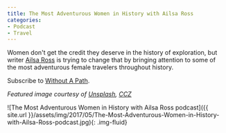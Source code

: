 ```yaml
---
title: The Most Adventurous Women in History with Ailsa Ross
categories:
- Podcast
- Travel
---
```


Women don't get the credit they deserve in the history of exploration, but writer [Ailsa Ross](https://ailsaross.com/) is trying to change that by bringing attention to some of the most adventurous female travelers throughout history.

Subscribe to [Without A Path](https://itunes.apple.com/us/podcast/without-a-path/id1037475413?l=es&mt=2).<!-- more -->

_Featured image courtesy of [Unsplash](https://unsplash.com/?photo=eKpO8DlBvo0), [CCZ](https://unsplash.com/license)_

![The Most Adventurous Women in History with Ailsa Ross podcast]({{ site.url }}/assets/img/2017/05/The-Most-Adventurous-Women-in-History-with-Ailsa-Ross-podcast.jpg){: .img-fluid}
